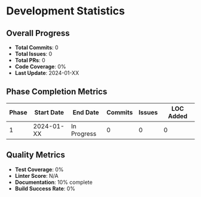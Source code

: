 # Development Statistics

## Overall Progress
- **Total Commits**: 0
- **Total Issues**: 0
- **Total PRs**: 0
- **Code Coverage**: 0%
- **Last Update**: 2024-01-XX

## Phase Completion Metrics
| Phase | Start Date | End Date | Commits | Issues | LOC Added |
|-------|------------|----------|---------|--------|-----------|
| 1     | 2024-01-XX | In Progress | 0    | 0      | 0         |

## Quality Metrics
- **Test Coverage**: 0%
- **Linter Score**: N/A
- **Documentation**: 10% complete
- **Build Success Rate**: 0%
